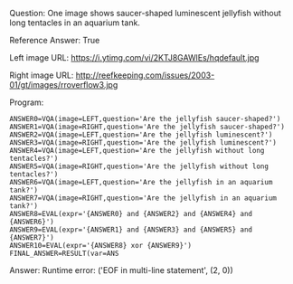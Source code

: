 Question: One image shows saucer-shaped luminescent jellyfish without long tentacles in an aquarium tank.

Reference Answer: True

Left image URL: https://i.ytimg.com/vi/2KTJ8GAWlEs/hqdefault.jpg

Right image URL: http://reefkeeping.com/issues/2003-01/gt/images/rroverflow3.jpg

Program:

```
ANSWER0=VQA(image=LEFT,question='Are the jellyfish saucer-shaped?')
ANSWER1=VQA(image=RIGHT,question='Are the jellyfish saucer-shaped?')
ANSWER2=VQA(image=LEFT,question='Are the jellyfish luminescent?')
ANSWER3=VQA(image=RIGHT,question='Are the jellyfish luminescent?')
ANSWER4=VQA(image=LEFT,question='Are the jellyfish without long tentacles?')
ANSWER5=VQA(image=RIGHT,question='Are the jellyfish without long tentacles?')
ANSWER6=VQA(image=LEFT,question='Are the jellyfish in an aquarium tank?')
ANSWER7=VQA(image=RIGHT,question='Are the jellyfish in an aquarium tank?')
ANSWER8=EVAL(expr='{ANSWER0} and {ANSWER2} and {ANSWER4} and {ANSWER6}')
ANSWER9=EVAL(expr='{ANSWER1} and {ANSWER3} and {ANSWER5} and {ANSWER7}')
ANSWER10=EVAL(expr='{ANSWER8} xor {ANSWER9}')
FINAL_ANSWER=RESULT(var=ANS
```
Answer: Runtime error: ('EOF in multi-line statement', (2, 0))

